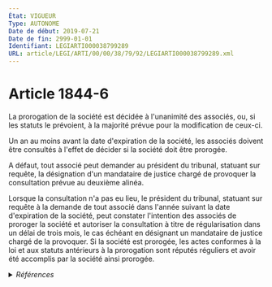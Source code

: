 ```yaml
---
État: VIGUEUR
Type: AUTONOME
Date de début: 2019-07-21
Date de fin: 2999-01-01
Identifiant: LEGIARTI000038799289
URL: article/LEGI/ARTI/00/00/38/79/92/LEGIARTI000038799289.xml
---
```


<h1>Article 1844-6</h1>

La prorogation de la société est décidée à l'unanimité des associés, ou, si les
statuts le prévoient, à la majorité prévue pour la modification de ceux-ci.<br />

Un an au moins avant la date d'expiration de la société, les associés doivent
être consultés à l'effet de décider si la société doit être prorogée.<br />

A défaut, tout associé peut demander au président du tribunal, statuant sur
requête, la désignation d'un mandataire de justice chargé de provoquer la
consultation prévue au deuxième alinéa.<br />

Lorsque la consultation n'a pas eu lieu, le président du tribunal, statuant sur
requête à la demande de tout associé dans l'année suivant la date d'expiration
de la société, peut constater l'intention des associés de proroger la société et
autoriser la consultation à titre de régularisation dans un délai de trois mois,
le cas échéant en désignant un mandataire de justice chargé de la provoquer. Si
la société est prorogée, les actes conformes à la loi et aux statuts antérieurs
à la prorogation sont réputés réguliers et avoir été accomplis par la société
ainsi prorogée.


<details>
  <summary><em>Références</em></summary>

  <h2>Articles faisant référence à l'article</h2>
  
  <ul>
    <li>
      <a href="https://legal.tricoteuses.fr//redirection/LEGIARTI000038793710?vers=git&vers=legifrance">LOI n° 2019-744 du 19 juillet 2019 de simplification, de clarification et d'actualisation du droit des sociétés - article 4 ENTIEREMENT_MODIF</a> MODIFIE source
    </li>
  </ul>
  
  <h2>Références faites par l'article</h2>
  
  <ul>
    <li>
      1978-07-03 CITATION cible <a href="https://legal.tricoteuses.fr//redirection/LEGIARTI000039345417?vers=git&vers=legifrance">Décret n°78-704 du 3 juillet 1978 relatif à l'application de la loi n° 78-9 du 4 janvier 1978 modifiant le titre IX du livre III du code civil - article 17 AUTONOME VIGUEUR, en vigueur depuis le 2020-01-01</a>
    </li>
    <li>
      1992-07-20 CITATION cible <a href="https://legal.tricoteuses.fr//redirection/LEGIARTI000039342758?vers=git&vers=legifrance">Décret n°92-680 du 20 juillet 1992 pris pour l'application à la profession d'avocat de la loi n° 66-879 du 29 novembre 1966 relative aux sociétés civiles professionnelles - article 70 AUTONOME ABROGE, en vigueur du 2020-01-01 au 2024-09-01</a>
    </li>
    <li>
      2008-04-23 CITATION cible <a href="https://legal.tricoteuses.fr//redirection/LEGIARTI000022401395?vers=git&vers=legifrance">Arrêté du 23 avril 2008 portant homologation des statuts types des sociétés coopératives agricoles - article Annexe AUTONOME MODIFIE, en vigueur du 2010-05-08 au 2016-04-10</a>
    </li>
    <li>
      2019-07-19 MODIFIE cible <a href="https://legal.tricoteuses.fr//redirection/LEGIARTI000038793710?vers=git&vers=legifrance">LOI n° 2019-744 du 19 juillet 2019 de simplification, de clarification et d'actualisation du droit des sociétés - article 4 ENTIEREMENT_MODIF</a>
    </li>
    <li>
      2019-11-29 CITATION cible <a href="https://legal.tricoteuses.fr//redirection/LEGIARTI000039461313?vers=git&vers=legifrance">Arrêté du 29 novembre 2019 portant homologation des modèles de statuts des sociétés coopératives agricoles - article AUTONOME ABROGE, en vigueur du 2019-12-09 au 2020-02-26</a>
    </li>
    <li>
      2019-11-29 CITATION cible <a href="https://legal.tricoteuses.fr//redirection/LEGIARTI000039461331?vers=git&vers=legifrance">Arrêté du 29 novembre 2019 portant homologation des modèles de statuts des sociétés coopératives agricoles - article AUTONOME ABROGE, en vigueur du 2019-12-09 au 2020-02-26</a>
    </li>
    <li>
      2020-02-20 CITATION cible <a href="https://legal.tricoteuses.fr//redirection/LEGIARTI000046685312?vers=git&vers=legifrance">Arrêté du 20 février 2020 portant homologation des modèles de statuts des unions de sociétés coopératives agricoles - article ANNEXE 1 AUTONOME VIGUEUR, en vigueur depuis le 2020-02-26</a>
    </li>
    <li>
      2020-02-20 CITATION cible <a href="https://legal.tricoteuses.fr//redirection/LEGIARTI000046686935?vers=git&vers=legifrance">Arrêté du 20 février 2020 portant homologation des modèles de statuts des sociétés coopératives agricoles - article ANNEXE 3 AUTONOME VIGUEUR, en vigueur depuis le 2020-02-26</a>
    </li>
    <li>
      2024-08-14 CITATION cible <a href="https://legal.tricoteuses.fr//redirection/LEGIARTI000050105237?vers=git&vers=legifrance">Décret n° 2024-872 du 14 août 2024 relatif à l'exercice en société de la profession d'avocat - article 74 AUTONOME VIGUEUR, en vigueur depuis le 2024-08-18</a>
    </li>
    <li>
      2999-01-01 CITATION cible <a href="https://legal.tricoteuses.fr//redirection/LEGIARTI000028724345?vers=git&vers=legifrance">Code civil - article 1844-7 AUTONOME VIGUEUR, en vigueur depuis le 2014-07-01</a>
    </li>
    <li>
      2999-01-01 CITATION cible <a href="https://legal.tricoteuses.fr//redirection/LEGIARTI000030485947?vers=git&vers=legifrance">Code de commerce - article R123-124 AUTONOME VIGUEUR, en vigueur depuis le 2015-07-01</a>
    </li>
    <li>
      2999-01-01 CITATION cible <a href="https://legal.tricoteuses.fr//redirection/LEGIARTI000036459308?vers=git&vers=legifrance">Code rural et de la pêche maritime - article R524-15 AUTONOME VIGUEUR, en vigueur depuis le 2017-12-29</a>
    </li>
  </ul>
</details>

